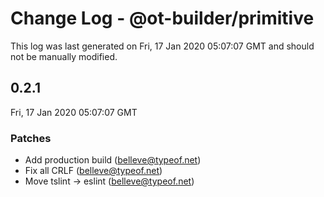 # Change Log - @ot-builder/primitive

This log was last generated on Fri, 17 Jan 2020 05:07:07 GMT and should not be manually modified.

## 0.2.1
Fri, 17 Jan 2020 05:07:07 GMT

### Patches

- Add production build (belleve@typeof.net)
- Fix all CRLF (belleve@typeof.net)
- Move tslint -> eslint (belleve@typeof.net)